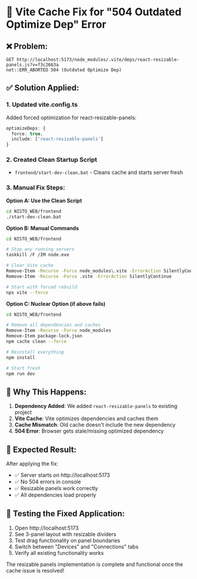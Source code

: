 # 🔧 Vite Cache Fix for "504 Outdated Optimize Dep" Error

## ❌ **Problem:**
```
GET http://localhost:5173/node_modules/.vite/deps/react-resizable-panels.js?v=f3c2663a 
net::ERR_ABORTED 504 (Outdated Optimize Dep)
```

## ✅ **Solution Applied:**

### 1. **Updated vite.config.ts**
Added forced optimization for react-resizable-panels:
```typescript
optimizeDeps: {
  force: true,
  include: ['react-resizable-panels']
}
```

### 2. **Created Clean Startup Script**
- `frontend/start-dev-clean.bat` - Cleans cache and starts server fresh

### 3. **Manual Fix Steps:**

**Option A: Use the Clean Script**
```bash
cd NISTO_WEB/frontend
./start-dev-clean.bat
```

**Option B: Manual Commands**
```bash
cd NISTO_WEB/frontend

# Stop any running servers
taskkill /F /IM node.exe

# Clear Vite cache
Remove-Item -Recurse -Force node_modules\.vite -ErrorAction SilentlyContinue
Remove-Item -Recurse -Force .vite -ErrorAction SilentlyContinue

# Start with forced rebuild
npx vite --force
```

**Option C: Nuclear Option (if above fails)**
```bash
cd NISTO_WEB/frontend

# Remove all dependencies and caches
Remove-Item -Recurse -Force node_modules
Remove-Item package-lock.json
npm cache clean --force

# Reinstall everything
npm install

# Start fresh
npm run dev
```

## 🎯 **Why This Happens:**

1. **Dependency Added**: We added `react-resizable-panels` to existing project
2. **Vite Cache**: Vite optimizes dependencies and caches them
3. **Cache Mismatch**: Old cache doesn't include the new dependency
4. **504 Error**: Browser gets stale/missing optimized dependency

## 🚀 **Expected Result:**

After applying the fix:
- ✅ Server starts on http://localhost:5173
- ✅ No 504 errors in console
- ✅ Resizable panels work correctly
- ✅ All dependencies load properly

## 📱 **Testing the Fixed Application:**

1. Open http://localhost:5173
2. See 3-panel layout with resizable dividers
3. Test drag functionality on panel boundaries
4. Switch between "Devices" and "Connections" tabs
5. Verify all existing functionality works

The resizable panels implementation is complete and functional once the cache issue is resolved!
